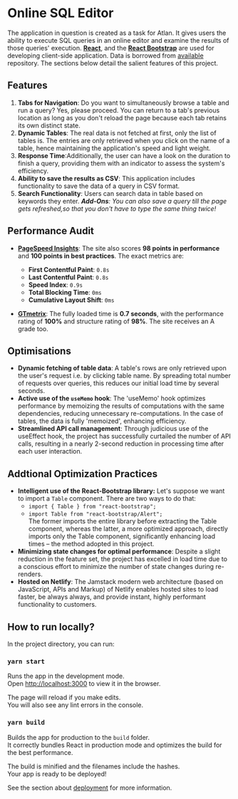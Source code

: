 # Online SQL Editor

The application in question is created as a task for Atlan. It gives users the ability to execute SQL queries in an online editor and examine the results of those queries' execution.
**[React](https://reactjs.org/)**, and the **[React Bootstrap](https://react-bootstrap.github.io/)** are used for developing client-side application. Data is borrowed from [available](https://github.com/graphql-compose/graphql-compose-examples/tree/master/examples/northwind/data/csv) repository. The sections below detail the salient features of this project.

## Features

1. **Tabs for Navigation**: Do you want to simultaneously browse a table and run a query? Yes, please proceed. You can return to a tab's previous location as long as you don't reload the page because each tab retains its own distinct state.
2. **Dynamic Tables**: The real data is not fetched at first, only the list of tables is. The entries are only retrieved when you click on the name of a table, hence maintaining the application's speed and light weight.
3. **Response Time**:Additionally, the user can have a look on the duration to finish a query, providing them with an indicator to assess the system's efficiency.
4. **Ability to save the results as CSV**: This application includes functionality to save the data of a query in CSV format.
5. **Search Functionality**: Users can search data in table based on keywords they enter.
    _**Add-Ons**: You can also save a query till the page gets refreshed,so that you don't have to type the same thing twice!_

## Performance Audit
- **[PageSpeed Insights](https://pagespeed.web.dev/analysis/https-sql-editor-clientside-vercel-app/i39y9bh8wz?form_factor=desktop)**: The site also scores **98 points in performance** and **100 points in best practices**. The exact metrics are:
  - **First Contentful Paint**: `0.8s`
  - **Last Contentful Paint**: `0.8s`
  - **Speed Index**: `0.9s`
  - **Total Blocking Time**: `0ms`
  - **Cumulative Layout Shift**: `0ms`

- **[GTmetrix](https://gtmetrix.com/)**: The fully loaded time is **0.7 seconds**, with the performance rating of **100%** and structure rating of **98%**. The site receives an A grade too.
  


## Optimisations
- **Dynamic fetching of table data**: A table's rows are only retrieved upon the user's request i.e. by clicking table name. By spreading total number of requests over queries, this reduces our initial load time by several seconds.
- **Active use of the `useMemo` hook**: The 'useMemo' hook optimizes performance by memoizing the results of computations with the same dependencies, reducing unnecessary re-computations. In the case of tables, the data is fully 'memoized', enhancing efficiency.
- **Streamlined API call management**: Through judicious use of the useEffect hook, the project has successfully curtailed the number of API calls, resulting in a nearly 2-second reduction in processing time after each user interaction.

## Addtional Optimization Practices
- **Intelligent use of the React-Bootstrap library:** Let's suppose we want to import a `Table` component. There are two ways to do that:
  - `import { Table } from "react-bootstrap";`
  - `import Table from "react-bootstrap/Alert";`   
The former imports the entire library before extracting the Table component, whereas the latter, a more optimized approach, directly imports only the Table component, significantly enhancing load times – the method adopted in this project.
- **Minimizing state changes for optimal performance**: Despite a slight reduction in the feature set, the project has excelled in load time due to a conscious effort to minimize the number of state changes during re-renders.
- **Hosted on Netlify**: The Jamstack modern web architecture (based on JavaScript, APIs and Markup) of Netlify enables hosted sites to load faster, be always always, and provide instant, highly performant functionality to customers.

## How to run locally?

In the project directory, you can run:

### `yarn start`

Runs the app in the development mode.\
Open [http://localhost:3000](http://localhost:3000) to view it in the browser.

The page will reload if you make edits.\
You will also see any lint errors in the console.

### `yarn build`

Builds the app for production to the `build` folder.\
It correctly bundles React in production mode and optimizes the build for the best performance.

The build is minified and the filenames include the hashes.\
Your app is ready to be deployed!

See the section about [deployment](https://facebook.github.io/create-react-app/docs/deployment) for more information.
